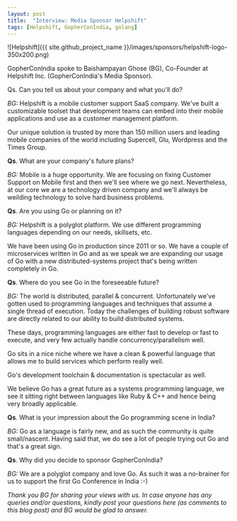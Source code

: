 ```yaml
---
layout: post
title:  "Interview: Media Sponsor Helpshift"
tags: [Helpshift, GopherConIndia, golang]
---
```


![Helpshift]({{ site.github_project_name }}/images/sponsors/helpshift-logo-350x200.png)

GopherConIndia spoke to Baishampayan Ghose (BG), Co-Founder at Helpshift Inc. (GopherConIndia's Media Sponsor).

Qs. Can you tell us about your company and what you'll do?

_BG:_ Helpshift is a mobile customer support SaaS company. We've built a customizable toolset that development teams can embed into their mobile applications and use as a customer management platform.

Our unique solution is trusted by more than 150 million users and leading mobile companies of the world including Supercell, Glu, Wordpress and the Times Group.

**Qs**. What are your company's future plans?

_BG:_ Mobile is a huge opportunity. We are focusing on fixing Customer Support on Mobile first and then we'll see where we go next. Nevertheless, at our core we are a technology driven company and we'll always be weilding technology to solve hard business problems.

**Qs**. Are you using Go or planning on it?

_BG:_ Helpshift is a polyglot platform. We use different programming languages depending on our needs, skillsets, etc.

We have been using Go in production since 2011 or so. We have a couple of microservices written in Go and as we speak we are expanding our usage of Go with a new distributed-systems project that's being written completely in Go.

**Qs**. Where do you see Go in the foreseeable future?

_BG:_ The world is distributed, parallel & concurrent. Unfortunately we've gotten used to  programming languages and techniques that assume a single thread of execution. Today the challenges of building robust software are directly related to our ability to build distributed systems.

These days, programming languages are either fast to develop or fast to execute, and very few actually handle concurrency/parallelism well.

Go sits in a nice niche where we have a clean & powerful language that allows me to build services which perform really well.

Go's development toolchain & documentation is spectacular as well.

We believe Go has a great future as a systems programming language, we see it sitting right between languages like Ruby & C++ and hence being very broadly applicable.

**Qs**. What is your impression about the Go programming scene in India?

_BG:_ Go as a language is fairly new, and as such the community is quite small/nascent. Having said that, we do see a lot of people trying out Go and that's a great sign.

**Qs**. Why did you decide to sponsor GopherConIndia?

_BG:_ We are a polyglot company and love Go. As such it was a no-brainer for us to support the first Go Conference in India :-)

_Thank you BG for sharing your views with us. In case anyone has any queries and/or questions, kindly post your questions here (as comments to this blog post) and BG would be glad to answer._
